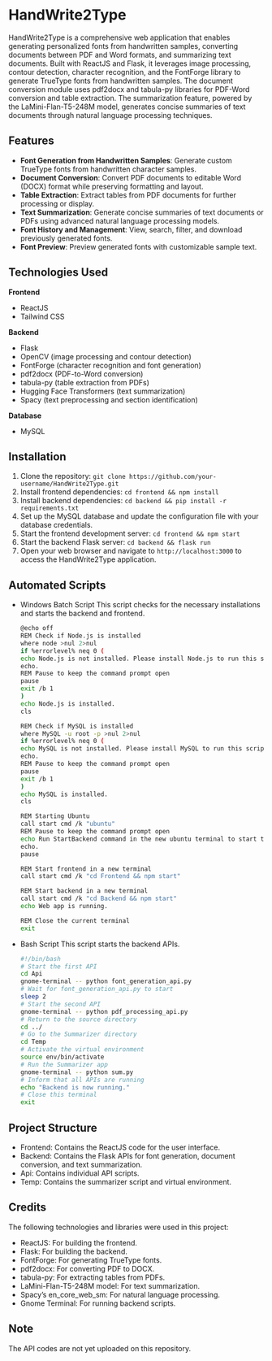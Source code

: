 # HandWrite2Type

HandWrite2Type is a comprehensive web application that enables generating personalized fonts from handwritten samples, converting documents between PDF and Word formats, and summarizing text documents. Built with ReactJS and Flask, it leverages image processing, contour detection, character recognition, and the FontForge library to generate TrueType fonts from handwritten samples. The document conversion module uses pdf2docx and tabula-py libraries for PDF-Word conversion and table extraction. The summarization feature, powered by the LaMini-Flan-T5-248M model, generates concise summaries of text documents through natural language processing techniques.

## Features

- **Font Generation from Handwritten Samples**: Generate custom TrueType fonts from handwritten character samples.
- **Document Conversion**: Convert PDF documents to editable Word (DOCX) format while preserving formatting and layout.
- **Table Extraction**: Extract tables from PDF documents for further processing or display.
- **Text Summarization**: Generate concise summaries of text documents or PDFs using advanced natural language processing models.
- **Font History and Management**: View, search, filter, and download previously generated fonts.
- **Font Preview**: Preview generated fonts with customizable sample text.

## Technologies Used

**Frontend**
- ReactJS
- Tailwind CSS

**Backend**
- Flask
- OpenCV (image processing and contour detection)
- FontForge (character recognition and font generation)
- pdf2docx (PDF-to-Word conversion)
- tabula-py (table extraction from PDFs)
- Hugging Face Transformers (text summarization)
- Spacy (text preprocessing and section identification)

**Database**
- MySQL

## Installation

1. Clone the repository: `git clone https://github.com/your-username/HandWrite2Type.git`
2. Install frontend dependencies: `cd frontend && npm install`
3. Install backend dependencies: `cd backend && pip install -r requirements.txt`
4. Set up the MySQL database and update the configuration file with your database credentials.
5. Start the frontend development server: `cd frontend && npm start`
6. Start the backend Flask server: `cd backend && flask run`
7. Open your web browser and navigate to `http://localhost:3000` to access the HandWrite2Type application.

## Automated Scripts
  - Windows Batch Script
    This script checks for the necessary installations and starts the backend and frontend.
    ````bash
    @echo off
    REM Check if Node.js is installed
    where node >nul 2>nul
    if %errorlevel% neq 0 (
    echo Node.js is not installed. Please install Node.js to run this script.
    echo.
    REM Pause to keep the command prompt open
    pause
    exit /b 1
    )
    echo Node.js is installed.
    cls
    
    REM Check if MySQL is installed
    where MySQL -u root -p >nul 2>nul
    if %errorlevel% neq 0 (
    echo MySQL is not installed. Please install MySQL to run this script.
    echo.
    REM Pause to keep the command prompt open
    pause
    exit /b 1
    )
    echo MySQL is installed.
    cls
    
    REM Starting Ubuntu
    call start cmd /k "ubuntu"
    REM Pause to keep the command prompt open
    echo Run StartBackend command in the new ubuntu terminal to start the backend APIs.
    echo.
    pause
    
    REM Start frontend in a new terminal
    call start cmd /k "cd Frontend && npm start"
    
    REM Start backend in a new terminal
    call start cmd /k "cd Backend && npm start"
    echo Web app is running.
    
    REM Close the current terminal
    exit
    ````

  - Bash Script
    This script starts the backend APIs.
    ````bash
    #!/bin/bash
    # Start the first API
    cd Api
    gnome-terminal -- python font_generation_api.py
    # Wait for font_generation_api.py to start
    sleep 2
    # Start the second API
    gnome-terminal -- python pdf_processing_api.py
    # Return to the source directory
    cd ../
    # Go to the Summarizer directory
    cd Temp
    # Activate the virtual environment
    source env/bin/activate
    # Run the Summarizer app
    gnome-terminal -- python sum.py
    # Inform that all APIs are running
    echo "Backend is now running."
    # Close this terminal
    exit
    ````
## Project Structure
  - Frontend: Contains the ReactJS code for the user interface.
  - Backend: Contains the Flask APIs for font generation, document conversion, and text summarization.
  - Api: Contains individual API scripts.
  - Temp: Contains the summarizer script and virtual environment.

## Credits
  The following technologies and libraries were used in this project:
  
  - ReactJS: For building the frontend.
  - Flask: For building the backend.
  - FontForge: For generating TrueType fonts.
  - pdf2docx: For converting PDF to DOCX.
  - tabula-py: For extracting tables from PDFs.
  - LaMini-Flan-T5-248M model: For text summarization.
  - Spacy’s en_core_web_sm: For natural language processing.
  - Gnome Terminal: For running backend scripts.

## Note

  The API codes are not yet uploaded on this repository. 

